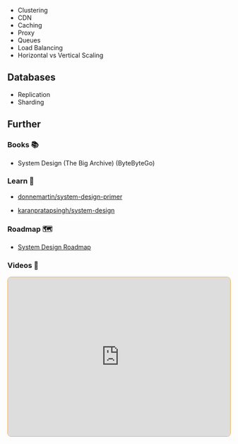 - Clustering
- CDN
- Caching
- Proxy
- Queues
- Load Balancing
- Horizontal vs Vertical Scaling

## Databases

- Replication
- Sharding


## Further

### Books 📚

- System Design (The Big Archive) (ByteByteGo)
### Learn 🧠

- [donnemartin/system-design-primer](https://github.com/donnemartin/system-design-primer#readme)

- [karanpratapsingh/system-design](https://github.com/karanpratapsingh/system-design#readme)

### Roadmap 🗺

- [System Design Roadmap](https://roadmap.sh/system-design)

### Videos 🎥

<iframe style="margin-bottom: .5rem; display: block; width: 100%; height: 360px; border: 1px solid #edae49; border-radius: .5rem" src="https://invidious.tiekoetter.com/embed/videoseries?list=PLkZYeFmDuaN37TGlJ79pWOEIt-XcFa8Ev" title="Invidious Embed Player">System Design 101 - the roadmap</iframe>